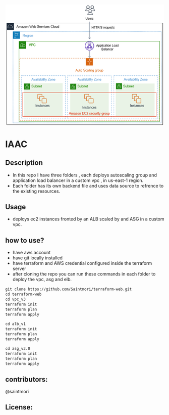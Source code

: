 ![](asg_elb_vpc.png)
# IAAC 
## Description
- In this repo I have three folders , each deploys autoscaling group and application load balancer in a custom vpc , in us-east-1 region.
- Each folder has its own backend file and uses data source to refrence to the existing resources.

## Usage
- deploys ec2 instances fronted by an ALB scaled by and ASG in a custom vpc.

## how to use?
- have aws account
- have git locally installed
- have terraform and AWS credential configured inside the terraform server
- after cloning the repo you can run these commands in each folder to deploy the vpc, asg and elb.
```
git clone https://github.com/Saintmori/terraform-web.git
cd terraform-web
cd vpc_v3
terraform init
terraform plan
terraform apply
```
```
cd alb_v1
terraform init
terraform plan
terraform apply
```
```
cd asg_v3.0
terraform init
terraform plan
terraform apply
```
## contributors:
@saintmori
## License: